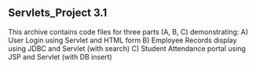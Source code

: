 Servlets_Project 3.1
----------------
This archive contains code files for three parts (A, B, C) demonstrating:
A) User Login using Servlet and HTML form
B) Employee Records display using JDBC and Servlet (with search)
C) Student Attendance portal using JSP and Servlet (with DB insert)
